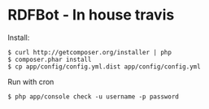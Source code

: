 RDFBot - In house travis
========================

Install:

    $ curl http://getcomposer.org/installer | php
    $ composer.phar install
    $ cp app/config/config.yml.dist app/config/config.yml

Run with cron

    $ php app/console check -u username -p password
